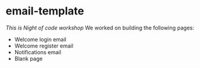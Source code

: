 # email-template

*This is Night of code workshop*
We worked on building the following pages:
- Welcome login email
- Welcome register email
- Notifications email
- Blank page
